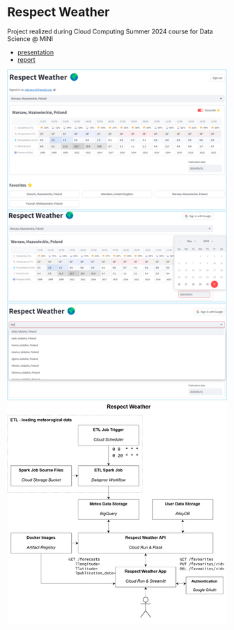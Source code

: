 # Respect Weather
Project realized during Cloud Computing Summer 2024 course for Data Science @ MiNI

* [presentation](presentation.pdf)
* [report](report.pdf)

![](screenshots/screen_full_1.png)
![](screenshots/screen_publication_date.png)
![](screenshots/screen_search.png)
![](screenshots/diagram.png)
